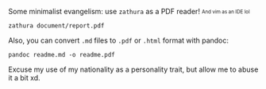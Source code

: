 Some minimalist evangelism: use `zathura` as a PDF reader!
<sub><sup>And vim as an IDE lol<sup><sub>

`zathura document/report.pdf`

Also, you can convert `.md` files to `.pdf` or `.html` format with pandoc:

`pandoc readme.md -o readme.pdf`

Excuse my use of my nationality as a personality trait, but allow me to abuse it a bit xd.
